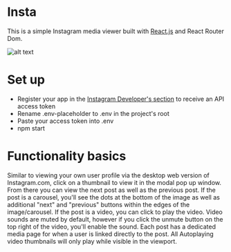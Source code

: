 # Insta
This is a simple Instagram media viewer built with [React.js](https://github.com/facebookincubator/create-react-app) and React Router Dom.

![alt text][gif]

[gif]: https://thumbs.gfycat.com/DenseDelectableGoldenretriever-size_restricted.gif "Insta"

# Set up
* Register your app in the [Instagram Developer's section](https://www.instagram.com/developer/) to receive an API access token
* Rename .env-placeholder to .env in the project's root
* Paste your access token into .env
* npm start

# Functionality basics
Similar to viewing your own user profile via the desktop web version of Instagram.com, click on a thumbnail to view it in the modal pop up window. From there you can view the next post as well as the previous post. If the post is a carousel, you'll see the dots at the bottom of the image as well as additional "next" and "previous" buttons within the edges of the image/carousel. If the post is a video, you can click to play the video. Video sounds are muted by default, however if you click the unmute button on the top right of the video, you'll enable the sound. Each post has a dedicated media page for when a user is linked directly to the post. All Autoplaying video thumbnails will only play while visible in the viewport.
